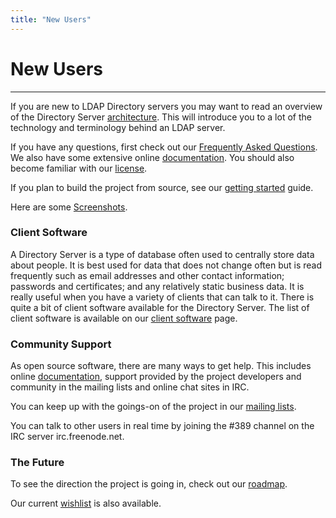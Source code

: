 ```yaml
---
title: "New Users"
---
```


# New Users
-----------

If you are new to LDAP Directory servers you may want to read an overview of the Directory Server [architecture](design/architecture.html). This will introduce you to a lot of the technology and terminology behind an LDAP server.

If you have any questions, first check out our [Frequently Asked Questions](FAQ/faq.html ). We also have some extensive online [documentation](documentation.html). You should also become familiar with our [license](FAQ/licensing.html).

If you plan to build the project from source, see our [getting started](FAQ/getting-started.html) guide.

Here are some [Screenshots](administration/screenshots.html).

### Client Software

A Directory Server is a type of database often used to centrally store data about people. It is best used for data that does not change often but is read frequently such as email addresses and other contact information; passwords and certificates; and any relatively static business data. It is really useful when you have a variety of clients that can talk to it. There is quite a bit of client software available for the Directory Server. The list of client software is available on our [client software](FAQ/client-software.html) page.

### Community Support

As open source software, there are many ways to get help. This includes online [documentation](documentation.html), support provided by the project developers and community in the mailing lists and online chat sites in IRC.

You can keep up with the goings-on of the project in our [mailing lists](mailing-lists.html).

You can talk to other users in real time by joining the \#389 channel on the IRC server irc.freenode.net.

### The Future

To see the direction the project is going in, check out our [roadmap](FAQ/roadmap.html).

Our current [wishlist](FAQ/wishlist.html) is also available.

